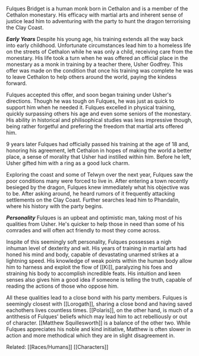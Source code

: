 Fulques Bridget is a human monk born in Cethalon and is a member of the Cethalon monestary. His efficacy with martial arts and inherent sense of justice lead him to adventuring with the party to hunt the dragon terrorising the Clay Coast.

***Early Years*** 
Despite his young age, his training extends all the way back into early childhood. Unfortunate circumstances lead him to a homeless life on the streets of Cethalon while he was only a child, receiving care from the monestary. 
His life took a turn when he was offered an official place in the monestary as a monk in training by a teacher there, Usher Godfrey. This offer was made on the condition that once his training was complete he was to leave Cethalon to help others around the world, paying the kindess forward.

Fulques accepted this offer, and soon began training under Usher's directions. Though he was tough on Fulques, he was just as quick to support him when he needed it. Fulques excelled in physical training, quickly surpassing others his age and even some seniors of the monestary. His ability in historical and philisophical studies was less impressive though, being rather forgetful and prefering the freedom that martial arts offered him. 

9 years later Fulques had officially passed his training at the age of 18 and, honoring his agreement, left Cethalon in hopes of making the world a better place, a sense of morality that Usher had instilled within him. Before he left, Usher gifted him with a ring as a good luck charm.

Exploring the coast and some of Telwyn over the next year, Fulques saw the poor conditions many were forced to live in. After entering a town recently besieged by the dragon, Fulques knew immediately what his objective was to be. After asking around, he heard rumors of it frequently attacking settlements on the Clay Coast. Further searches lead him to Phandalin, where his history with the party begins.


*__Personality__*
Fulques is an upbeat and optimistic man, taking most of his qualities from Usher. He's quicker to help those in need than some of his comrades and will often act friendly to most they come across.

Inspite of this seemingly soft personality, Fulques possesses a nigh inhuman level of dexterity and wit. His years of training in martial arts had honed his mind and body, capable of devastating unarmed strikes at a lightning speed. His knowledge of weak points within the human body allow him to harness and exploit the flow of [[Ki]], paralyzing his foes and straining his body to accomplish incredible feats. His intuition and keen senses also gives him a good idea if someone is telling the truth, capable of reading the actions of those who oppose him.

All these qualities lead to a close bond with his party members. Fulques is seemingly closest with [[Lorogath]], sharing a close bond and having saved eachothers lives countless times. [[Polaris]], on the other hand, is much of a antithesis of Fulques' beliefs which may lead him to act rebelliously or out of character. [[Matthew Squillesworth]] is a balance of the other two. While Fulques appreciates his noble and kind initiative, Matthew is often slower in action and more methodical which they are in slight disagreement in.





















Related: [[Races/Humans]] [[Characters]]